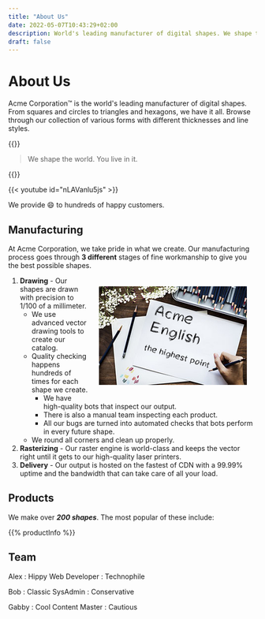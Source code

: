 ```yaml
---
title: "About Us"
date: 2022-05-07T10:43:29+02:00
description: World's leading manufacturer of digital shapes. We shape the world. You live in it.
draft: false
---
```


# About Us
Acme Corporation&trade; is the world's leading manufacturer of digital shapes. From squares and circles to triangles and hexagons, we have it all. Browse through our collection of various forms with different thicknesses and line styles.

{{<divider>}}

> We shape the world. You live in it.

{{<divider>}}

{{< youtube id="nLAVanlu5js" >}}

We provide :smile: to hundreds of happy customers.

## Manufacturing

At Acme Corporation, we take pride in what we create. Our manufacturing process goes through **3 different** stages of fine workmanship to give you the best possible shapes.

<img src="images/draw.jpg" style="float: right; margin: 20px;">

1) **Drawing** - Our shapes are drawn with precision to 1/100 of a millimeter.
	* We use advanced vector drawing tools to create our catalog.
	* Quality checking happens hundreds of times for each shape we create.
		* We have high-quality bots that inspect our output.
		* There is also a manual team inspecting each product.
		* All our bugs are turned into automated checks that bots perform in every future shape.
	* We round all corners and clean up properly.
2) **Rasterizing** - Our raster engine is world-class and keeps the vector right until it gets to our high-quality laser printers.
3) **Delivery** - Our output is hosted on the fastest of CDN with a 99.99% uptime and the bandwidth that can take care of all your load.

## Products

We make over **_200 shapes_**. The most popular of these include:

{{% productInfo %}}

## Team

Alex 
: Hippy Web Developer 
: Technophile

Bob
: Classic SysAdmin 
: Conservative

Gabby
: Cool Content Master
: Cautious
